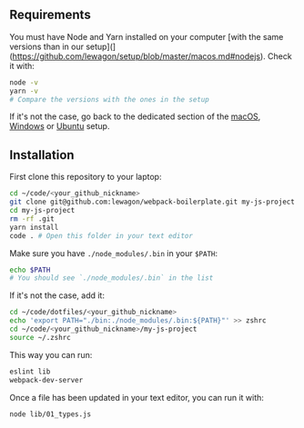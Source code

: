## Requirements

You must have Node and Yarn installed on your computer [with the same versions than in our setup](](https://github.com/lewagon/setup/blob/master/macos.md#nodejs). Check it with: 

```bash
node -v
yarn -v
# Compare the versions with the ones in the setup
```

If it's not the case, go back to the dedicated section of the [macOS](https://github.com/lewagon/setup/blob/master/macos.md#nodejs), [Windows](https://github.com/lewagon/setup/blob/master/windows.md#installing-some-gems) or [Ubuntu](https://github.com/lewagon/setup/blob/master/ubuntu.md#installing-some-gems) setup.

## Installation

First clone this repository to your laptop:

```bash
cd ~/code/<your_github_nickname>
git clone git@github.com:lewagon/webpack-boilerplate.git my-js-project
cd my-js-project
rm -rf .git
yarn install
code . # Open this folder in your text editor
```

Make sure you have `./node_modules/.bin` in your `$PATH`:

```bash
echo $PATH
# You should see `./node_modules/.bin` in the list
```

If it's not the case, add it: 

```bash
cd ~/code/dotfiles/<your_github_nickname>
echo 'export PATH="./bin:./node_modules/.bin:${PATH}"' >> zshrc
cd ~/code/<your_github_nickname>/my-js-project
source ~/.zshrc
```

This way you can run:

```bash
eslint lib
webpack-dev-server
```

Once a file has been updated in your text editor, you can run it with:

```bash
node lib/01_types.js
```
